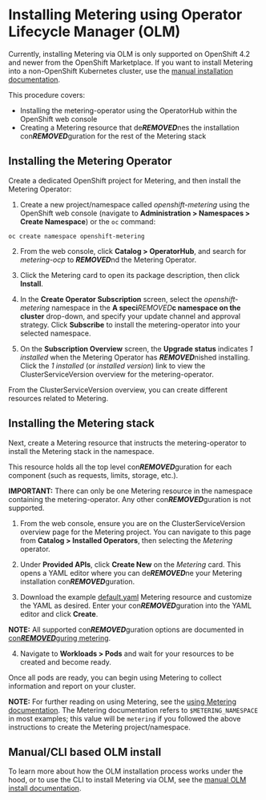 # Installing Metering using Operator Lifecycle Manager (OLM)

Currently, installing Metering via OLM is only supported on OpenShift 4.2 and newer from the OpenShift Marketplace.
If you want to install Metering into a non-OpenShift Kubernetes cluster, use the [manual installation documentation][manual-install].

This procedure covers:
- Installing the metering-operator using the OperatorHub within the OpenShift web console
- Creating a Metering resource that de***REMOVED***nes the installation con***REMOVED***guration for the rest of the Metering stack

## Installing the Metering Operator

Create a dedicated OpenShift project for Metering, and then install the Metering Operator:

1. Create a new project/namespace called *openshift-metering* using the OpenShift web console (navigate to **Administration > Namespaces > Create Namespace**) or the `oc` command:

```
oc create namespace openshift-metering
```

2. From the web console, click **Catalog > OperatorHub**, and search for *metering-ocp* to ***REMOVED***nd the Metering Operator.

3. Click the Metering card to open its package description, then click **Install**.

4. In the **Create Operator Subscription** screen, select the *openshift-metering* namespace in the **A speci***REMOVED***c namespace on the cluster** drop-down, and specify your update channel and approval strategy. Click **Subscribe** to install the metering-operator into your selected namespace.

5. On the **Subscription Overview** screen, the **Upgrade status** indicates *1 installed* when the Metering Operator has ***REMOVED***nished installing. Click the *1 installed* (or *installed version*) link to view the ClusterServiceVersion overview for the metering-operator.

From the ClusterServiceVersion overview, you can create different resources related to Metering.

## Installing the Metering stack

Next, create a Metering resource that instructs the metering-operator to install the Metering stack in the namespace.

This resource holds all the top level con***REMOVED***guration for each component (such as requests, limits, storage, etc.).

**IMPORTANT:**
There can only be one Metering resource in the namespace containing the metering-operator. Any other con***REMOVED***guration is not supported.

1. From the web console, ensure you are on the ClusterServiceVersion overview page for the Metering project.
You can navigate to this page from **Catalog > Installed Operators**, then selecting the *Metering* operator.

2. Under **Provided APIs**, click **Create New** on the *Metering* card. This opens a YAML editor where you can de***REMOVED***ne your Metering installation con***REMOVED***guration.

3. Download the example [default.yaml][default-con***REMOVED***g] Metering resource and customize the YAML as desired. Enter your con***REMOVED***guration into the YAML editor and click **Create**.

**NOTE:**
All supported con***REMOVED***guration options are documented in [con***REMOVED***guring metering][con***REMOVED***guring-metering].

4. Navigate to **Workloads > Pods** and wait for your resources to be created and become ready.

Once all pods are ready, you can begin using Metering to collect information and report on your cluster.

**NOTE:**
For further reading on using Metering, see the [using Metering documentation][using-metering]. The Metering documentation refers to `$METERING_NAMESPACE` in most examples; this value will be `metering` if you followed the above instructions to create the Metering project/namespace.

## Manual/CLI based OLM install

To learn more about how the OLM installation process works under the hood, or to use the CLI to install Metering via OLM, see the [manual OLM install documentation][manual-olm-install].

[manual-install]: manual-install.md
[manual-olm-install]: manual-olm-install.md
[con***REMOVED***guring-metering]: metering-con***REMOVED***g.md
[default-con***REMOVED***g]: ../manifests/metering-con***REMOVED***g/default.yaml
[using-metering]: using-metering.md

